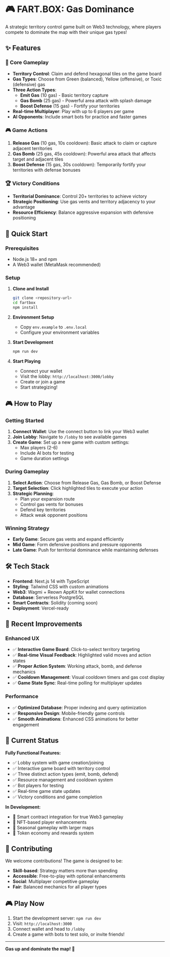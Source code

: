 # 🎮 FART.BOX: Gas Dominance

A strategic territory control game built on Web3 technology, where players compete to dominate the map with their unique gas types!

## ✨ Features

### 🎯 Core Gameplay
- **Territory Control**: Claim and defend hexagonal tiles on the game board
- **Gas Types**: Choose from Green (balanced), Yellow (offensive), or Toxic (defensive) gas
- **Three Action Types**: 
  - **Emit Gas** (10 gas) - Basic territory capture
  - **Gas Bomb** (25 gas) - Powerful area attack with splash damage
  - **Boost Defense** (15 gas) - Fortify your territories
- **Real-time Multiplayer**: Play with up to 6 players per game
- **AI Opponents**: Include smart bots for practice and faster games

### 🎮 Game Actions
1. **Release Gas** (10 gas, 10s cooldown): Basic attack to claim or capture adjacent territories
2. **Gas Bomb** (25 gas, 45s cooldown): Powerful area attack that affects target and adjacent tiles
3. **Boost Defense** (15 gas, 30s cooldown): Temporarily fortify your territories with defense bonuses

### 🏆 Victory Conditions
- **Territorial Dominance**: Control 20+ territories to achieve victory
- **Strategic Positioning**: Use gas vents and territory adjacency to your advantage
- **Resource Efficiency**: Balance aggressive expansion with defensive positioning

## 🚀 Quick Start

### Prerequisites
- Node.js 18+ and npm
- A Web3 wallet (MetaMask recommended)

### Setup
1. **Clone and Install**
   ```bash
   git clone <repository-url>
   cd fartbox
   npm install
   ```

2. **Environment Setup**
   - Copy `env.example` to `.env.local`
   - Configure your environment variables

3. **Start Development**
   ```bash
   npm run dev
   ```

4. **Start Playing**
   - Connect your wallet
   - Visit the lobby: `http://localhost:3000/lobby`
   - Create or join a game
   - Start strategizing!

## 🎮 How to Play

### Getting Started
1. **Connect Wallet**: Use the connect button to link your Web3 wallet
2. **Join Lobby**: Navigate to `/lobby` to see available games
3. **Create Game**: Set up a new game with custom settings:
   - Max players (2-6)
   - Include AI bots for testing
   - Game duration settings

### During Gameplay
1. **Select Action**: Choose from Release Gas, Gas Bomb, or Boost Defense
2. **Target Selection**: Click highlighted tiles to execute your action
3. **Strategic Planning**: 
   - Plan your expansion route
   - Control gas vents for bonuses
   - Defend key territories
   - Attack weak opponent positions

### Winning Strategy
- **Early Game**: Secure gas vents and expand efficiently
- **Mid Game**: Form defensive positions and pressure opponents
- **Late Game**: Push for territorial dominance while maintaining defenses

## 🛠 Tech Stack

- **Frontend**: Next.js 14 with TypeScript
- **Styling**: Tailwind CSS with custom animations
- **Web3**: Wagmi + Reown AppKit for wallet connections
- **Database**: Serverless PostgreSQL
- **Smart Contracts**: Solidity (coming soon)
- **Deployment**: Vercel-ready

## 🌟 Recent Improvements

### Enhanced UX
- ✅ **Interactive Game Board**: Click-to-select territory targeting
- ✅ **Real-time Visual Feedback**: Highlighted valid moves and action states
- ✅ **Proper Action System**: Working attack, bomb, and defense mechanics
- ✅ **Cooldown Management**: Visual cooldown timers and gas cost display
- ✅ **Game State Sync**: Real-time polling for multiplayer updates

### Performance
- ✅ **Optimized Database**: Proper indexing and query optimization
- ✅ **Responsive Design**: Mobile-friendly game controls
- ✅ **Smooth Animations**: Enhanced CSS animations for better engagement

## 🎯 Current Status

**Fully Functional Features:**
- ✅ Lobby system with game creation/joining
- ✅ Interactive game board with territory control
- ✅ Three distinct action types (emit, bomb, defend)
- ✅ Resource management and cooldown system
- ✅ Bot players for testing
- ✅ Real-time game state updates
- ✅ Victory conditions and game completion

**In Development:**
- 🔄 Smart contract integration for true Web3 gameplay
- 🔄 NFT-based player enhancements
- 🔄 Seasonal gameplay with larger maps
- 🔄 Token economy and rewards system

## 🤝 Contributing

We welcome contributions! The game is designed to be:
- **Skill-based**: Strategy matters more than spending
- **Accessible**: Free-to-play with optional enhancements
- **Social**: Multiplayer competitive gameplay
- **Fair**: Balanced mechanics for all player types

## 🎮 Play Now

1. Start the development server: `npm run dev`
2. Visit: `http://localhost:3000`
3. Connect wallet and head to `/lobby`
4. Create a game with bots to test solo, or invite friends!

---

**Gas up and dominate the map! 💨**
